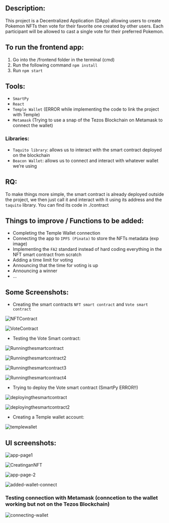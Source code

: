 ## Description:
This project is a Decentralized Application (DApp) allowing users to create Pokemon NFTs then vote for their favorite one created by other users. 
Each participant will be allowed to cast a single vote for their preferred Pokemon.

## To run the frontend app:
1) Go into the /frontend folder in the terminal (cmd)
2) Run the following command `npm install`
3) Run `npm start`

## Tools:
- `SmartPy`
- `React`
- `Temple Wallet` (ERROR while implementing the code to link the project with Temple)
- `Metamask` (Trying to use a snap of the Tezos Blockchain on Metamask to connect the wallet)
### Libraries:
- `Taquito library`: allows us to interact with the smart contract deployed on the blockchain
- `Beacon Wallet`: allows us to connect and interact with whatever wallet we’re using

## RQ: 
To make things more simple, the smart contract is already deployed outside the project, we then just call it and interact with it using its address and the `taquito` library.
You can find its code in ./contract

## Things to improve / Functions to be added:
- Completing the Temple Wallet connection
- Connecting the app to `IPFS (Pinata)` to store the NFTs metadata (exp image)
- Implementing the `FA2` standard instead of hard coding everything in the NFT smart contract from scratch
- Adding a time limit for voting
- Announcing that the time for voting is up
- Announcing a winner
- ...

## Some Screenshots:

- Creating the smart contracts `NFT smart contract` and `Vote smart contract`

![NFTContract](https://github.com/Ayed-Oukhay/Blockchain-Project-CYTech/assets/65503307/a67b558d-5304-4f59-b1d9-d9d1c4c0a0e7)

![VoteContract](https://github.com/Ayed-Oukhay/Blockchain-Project-CYTech/assets/65503307/70af273e-7c82-42d9-9aa9-f0ffebadb9d9)

- Testing the Vote Smart contract:

![Runningthesmartcontract](https://github.com/Ayed-Oukhay/Blockchain-Project-CYTech/assets/65503307/5195293a-7b3d-4a1d-bfbe-f6197950d3ac)

![Runningthesmartcontract2](https://github.com/Ayed-Oukhay/Blockchain-Project-CYTech/assets/65503307/e992a417-f22c-4639-9047-448bb4f37c82)

![Runningthesmartcontract3](https://github.com/Ayed-Oukhay/Blockchain-Project-CYTech/assets/65503307/77bab314-dfcf-485c-9276-908a62fe7c5a)

![Runningthesmartcontract4](https://github.com/Ayed-Oukhay/Blockchain-Project-CYTech/assets/65503307/0bee2f72-893b-4d9e-82d3-819ae1106021)

- Trying to deploy the Vote smart contract (SmartPy ERROR!!)
  
![deployingthesmartcontract](https://github.com/Ayed-Oukhay/Blockchain-Project-CYTech/assets/65503307/085b8edf-392c-4cc2-9fab-d8555524e261)

![deployingthesmartcontract2](https://github.com/Ayed-Oukhay/Blockchain-Project-CYTech/assets/65503307/dae3b0e8-8266-4e50-8105-6ef975c106db)

- Creating a Temple wallet account:

![templewallet](https://github.com/Ayed-Oukhay/Blockchain-Project-CYTech/assets/65503307/e7d85184-693b-44be-bead-01a67c5ff477)

## UI screenshots:

![app-page1](https://github.com/Ayed-Oukhay/Blockchain-Project-CYTech/assets/65503307/2445d271-ae82-4669-b62d-c629b12956c1)

![CreatinganNFT](https://github.com/Ayed-Oukhay/Blockchain-Project-CYTech/assets/65503307/a3fe7cd8-5416-41f0-a067-3368cd73dabd)

![app-page-2](https://github.com/Ayed-Oukhay/Blockchain-Project-CYTech/assets/65503307/c6a5e36f-6d0e-4530-8dbc-0f4aa9234beb)

![added-wallet-connect](https://github.com/Ayed-Oukhay/Blockchain-Project-CYTech/assets/65503307/c346c938-417e-4e09-a815-c4d5269f879d)

### Testing connection with Metamask (conncetion to the wallet working but not on the Tezos Blockchain)

![connecting-wallet](https://github.com/Ayed-Oukhay/Blockchain-Project-CYTech/assets/65503307/8fb767b3-74bf-43dc-b8e1-82755c0d8cd6)

